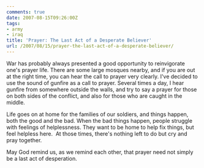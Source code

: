 ```yaml
---
comments: true
date: 2007-08-15T09:26:00Z
tags:
- army
- iraq
title: 'Prayer: The Last Act of a Desperate Believer'
url: /2007/08/15/prayer-the-last-act-of-a-desperate-believer/
---
```


<p>War has probably always presented a good opportunity to reinvigorate one's prayer life. There are some large mosques nearby, and if you are out at the right time, you can hear the call to prayer very clearly. I've decided to use the sound of gunfire as a call to prayer. Several times a day, I hear gunfire from somewhere outside the walls, and try to say a prayer for those on both sides of the conflict, and also for those who are caught in the middle.</p>
<p>Life goes on at home for the families of our soldiers, and things happen, both the good and the bad. When the bad things happen, people struggle with feelings of helplessness. They want to be home to help fix things, but feel helpless here.  At those times, there's nothing left to do but cry and pray together.</p>
<p>May God remind us, as we remind each other, that prayer need not simply be a last act of desperation.</p>
